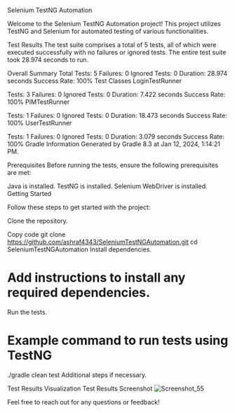 Selenium TestNG Automation


Welcome to the Selenium TestNG Automation project! This project utilizes TestNG and Selenium for automated testing of various functionalities.

Test Results
The test suite comprises a total of 5 tests, all of which were executed successfully with no failures or ignored tests. The entire test suite took 28.974 seconds to run.

Overall Summary
Total Tests: 5
Failures: 0
Ignored Tests: 0
Duration: 28.974 seconds
Success Rate: 100%
Test Classes
LoginTestRunner

Tests: 3
Failures: 0
Ignored Tests: 0
Duration: 7.422 seconds
Success Rate: 100%
PIMTestRunner

Tests: 1
Failures: 0
Ignored Tests: 0
Duration: 18.473 seconds
Success Rate: 100%
UserTestRunner

Tests: 1
Failures: 0
Ignored Tests: 0
Duration: 3.079 seconds
Success Rate: 100%
Gradle Information
Generated by Gradle 8.3 at Jan 12, 2024, 1:14:21 PM.

Prerequisites
Before running the tests, ensure the following prerequisites are met:

Java is installed.
TestNG is installed.
Selenium WebDriver is installed.
Getting Started

Follow these steps to get started with the project:

Clone the repository.


Copy code
git clone https://github.com/ashraf4343/SeleniumTestNGAutomation.git
cd SeleniumTestNGAutomation
Install dependencies.



# Add instructions to install any required dependencies.
Run the tests.



# Example command to run tests using TestNG
./gradle clean test
Additional steps if necessary.

Test Results Visualization
Test Results Screenshot
![Screenshot_55](https://github.com/ashraf4343/SeleniumTestNGAutomation/assets/24635317/5bda6e67-0eed-4261-9721-e60aea01b67c)


Feel free to reach out for any questions or feedback!
